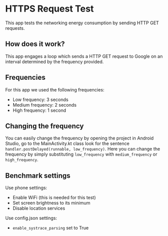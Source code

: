 # HTTPS Request Test
This app tests the networking energy consumption by sending HTTP GET requests.

## How does it work?
This app engages a loop which sends a HTTP GET request to Google on an interval determined by the frequency provided. 

## Frequencies
For this app we used the following frequencies:
* Low frequency: 3 seconds
* Medium frequency: 2 seconds
* High frequency: 1 second

## Changing the frequency
You can easily change the frequency by opening the project in Android Studio, go to the MainActivity.kt class look for the sentence 
``` handler.postDelayed(runnable, low_frequency) ```.
Here you can change the frequency by simply substituting ```low_frequency``` with ```medium_frequency``` or ```high_frequency```.

## Benchmark settings
Use phone settings:
* Enable WiFi (this is needed for this test)
* Set screen brightness to its minimum
* Disable location services

Use config.json settings:
* `enable_systrace_parsing` set to True
